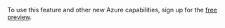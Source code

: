 To use this feature and other new Azure capabilities, sign up for the [free preview](https://account.windowsazure.cn/PreviewFeatures).

